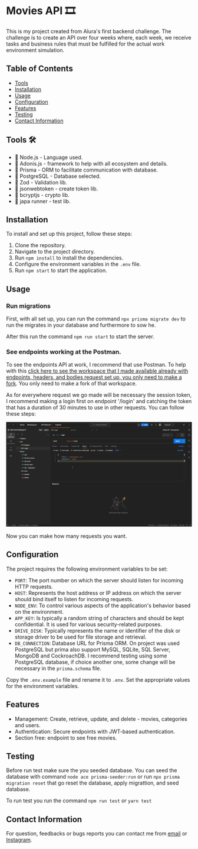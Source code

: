 # Movies API 🎞️

This is my project created from Alura's first backend challenge. The challenge is to create an API over four weeks where, each week, we receive tasks and business rules that must be fulfilled for the actual work environment simulation.

## Table of Contents
- [Tools](#Tools)
- [Installation](#installation)
- [Usage](#usage)
- [Configuration](#configuration)
- [Features](#features)
- [Testing](#testing)
- [Contact Information](#contact-information)

## Tools 🛠️

-  🔨 Node.js - Language used. 
-  🔨 Adonis.js - framework to help with all ecosystem and details.   
-  🔨 Prisma - ORM to facilitate communication with database. 
-  🔨 PostgreSQL - Database selected.
-  🔨 Zod - Validation lib.
-  🔨 jsonwebtoken - create token lib.
-  🔨 bcryptjs - crypto lib.
-  🔨 japa runner - test lib.

## Installation

To install and set up this project, follow these steps:

1. Clone the repository.
2. Navigate to the project directory.
3. Run `npm install` to install the dependencies.
4. Configure the environment variables in the `.env` file. 
5. Run `npm start` to start the application.

## Usage

### Run migrations

First, with all set up, you can run the command `npx prisma migrate dev` to run the migrates in your database and furthermore to sow he.

After this run the command `npm run start` to start the server. 

### See endpoints working at the Postman. 

To see the endpoints API at work, I recommend that use Postman. To help with this [click here to see the workspace that I made available already with endpoints, headers, and bodies request set up, you only need to make a fork](https://www.postman.com/navigation-candidate-37863564/workspace/back-end-challenge-01). You only need to make a fork of that workspace.

As for everywhere request we go made will be necessary the session token, I recommend making a login first on endpoint '/login' and catching the token that has a duration of 30 minutes to use in other requests. You can follow these steps: 

![cathing token example](./assets/Get_token.gif)

Now you can make how many requests you want.

## Configuration

The project requires the following environment variables to be set:

- `PORT`: The port number on which the server should listen for incoming HTTP requests.
- `HOST`: Represents the host address or IP address on which the server should bind itself to listen for incoming requests.
 - `NODE_ENV`: To control various aspects of the application's behavior based on the environment. 
 - `APP_KEY`:  Is typically a random string of characters and should be kept confidential. It is used for various security-related purposes. 
 - `DRIVE_DISK`: Typically represents the name or identifier of the disk or storage driver to be used for file storage and retrieval.
 - `DB_CONNECTION`: Database URL for Prisma ORM. On project was used PostgreSQL but prima also support MySQL, SQLite, SQL Server, MongoDB and CockroachDB. I recommend testing using some PostgreSQL database, if choice another one, some change will be necessary in the `prisma.schema` file. 

Copy the `.env.example` file and rename it to `.env`. Set the appropriate values for the environment variables.

## Features

- Management: Create, retrieve, update, and delete - movies, categories and users.
- Authentication: Secure endpoints with JWT-based authentication.
- Section free: endpoint to see free movies.

## Testing

Before run test make sure the you seeded database. You can seed the database with command `node ace prisma-seeder:run` or run `npx prisma migration reset` that go reset the database, apply migrattion, and seed database.  

To run test you run the command `npm run test` or `yarn test`

## Contact Information

For question, feedbacks or bugs reports you can contact me from [email](caulicons.jobs@gmail.com) or [Instagram](https://www.instagram.com/caulicons_/).
